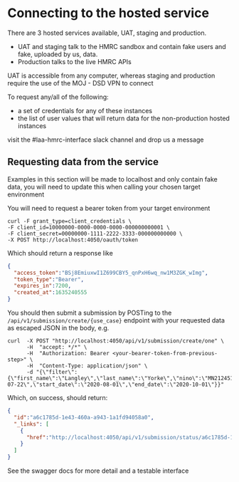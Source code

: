 # Connecting to the hosted service

There are 3 hosted services available, UAT, staging and production.  
* UAT and staging talk to the HMRC sandbox and contain fake users and fake, uploaded by us, data.  
* Production talks to the live HMRC APIs

UAT is accessible from any computer, whereas staging and production require the use of the MOJ - DSD VPN to connect

To request any/all of the following:
* a set of credentials for any of these instances 
* the list of user values that will return data for the non-production hosted instances

visit the #laa-hmrc-interface slack channel and drop us a message

## Requesting data from the service
Examples in this section will be made to localhost and only contain fake data, you will need to update this when calling your chosen target environment

You will need to request a bearer token from your target environment
```shell
curl -F grant_type=client_credentials \
-F client_id=10000000-0000-0000-0000-000000000001 \
-F client_secret=00000000-1111-2222-3333-000000000000 \
-X POST http://localhost:4050/oauth/token
```
Which should return a response like
```json
{
  "access_token":"BSj8EmiuxwI1Z699CBY5_qnPxH6wq_nw1M3ZGK_wImg",
  "token_type":"Bearer",
  "expires_in":7200,
  "created_at":1635240555
}
```

You should then submit a submission by POSTing to the `/api/v1/submission/create/{use_case}` endpoint
with your requested data as escaped JSON in the body, e.g.
```shell
curl  -X POST "http://localhost:4050/api/v1/submission/create/one" \ 
      -H  "accept: */*" \
      -H  "Authorization: Bearer <your-bearer-token-from-previous-step>" \
      -H  "Content-Type: application/json" \
      -d "{\"filter\":{\"first_name\":\"Langley\",\"last_name\":\"Yorke\",\"nino\":\"MN212451D\",\"dob\":\"1992-07-22\",\"start_date\":\"2020-08-01\",\"end_date\":\"2020-10-01\"}}"
```
Which, on success, should return:
```json
{
  "id":"a6c1785d-1e43-460a-a943-1a1fd94058a0",
  "_links": [
    {
      "href":"http://localhost:4050/api/v1/submission/status/a6c1785d-1e43-460a-a943-1a1fd94058a0"
    }
  ]
}
```

See the swagger docs for more detail and a testable interface
